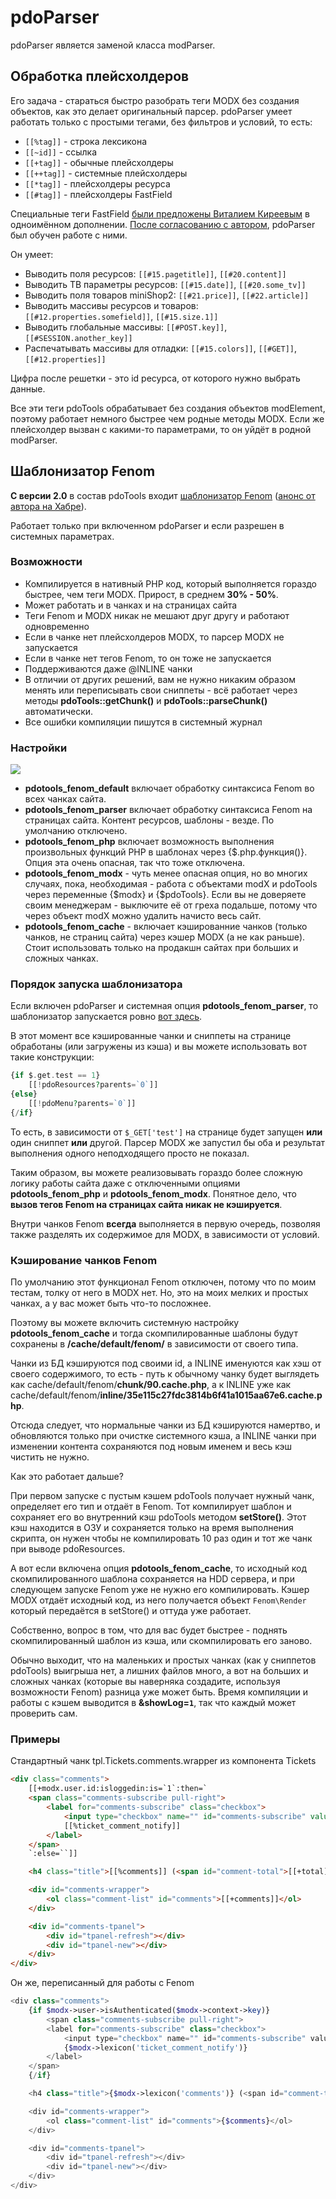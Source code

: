 # pdoParser

pdoParser является заменой класса modParser.

## Обработка плейсхолдеров

Его задача - стараться быстро разобрать теги MODX без создания объектов, как это делает оригинальный парсер.
pdoParser умеет работать только с простыми тегами, без фильтров и условий, то есть:

* `[[%tag]]` - строка лексикона
* `[[~id]]` - ссылка
* `[[+tag]]` - обычные плейсхолдеры
* `[[++tag]]` - системные плейсхолдеры
* `[[*tag]]` - плейсхолдеры ресурса
* `[[#tag]]` - плейсхолдеры FastField

Специальные теги FastField [были предложены Виталием Киреевым][1] в одноимённом дополнении.
[После согласованию с автором][2], pdoParser был обучен работе с ними.

Он умеет:

* Выводить поля ресурсов: `[[#15.pagetitle]]`, `[[#20.content]]`
* Выводить ТВ параметры ресурсов: `[[#15.date]]`, `[[#20.some_tv]]`
* Выводить поля товаров miniShop2: `[[#21.price]]`, `[[#22.article]]`
* Выводить массивы ресурсов и товаров: `[[#12.properties.somefield]]`, `[[#15.size.1]]`
* Выводить глобальные массивы: `[[#POST.key]]`, `[[#SESSION.another_key]]`
* Распечатывать массивы для отладки: `[[#15.colors]]`, `[[#GET]]`, `[[#12.properties]]`

Цифра после решетки - это id ресурса, от которого нужно выбрать данные.

Все эти теги pdoTools обрабатывает без создания объектов modElement, поэтому работает немного быстрее чем родные методы MODX.
Если же плейсхолдер вызван с какими-то параметрами, то он уйдёт в родной modParser.

## Шаблонизатор Fenom

**С версии 2.0** в состав pdoTools входит [шаблонизатор Fenom][3] ([анонс от автора на Хабре][4]).

Работает только при включенном pdoParser и если разрешен в системных параметрах.

### Возможности

* Компилируется в нативный PHP код, который выполняется гораздо быстрее, чем теги MODX. Прирост, в среднем **30% - 50%**.
* Может работать и в чанках и на страницах сайта
* Теги Fenom и MODX никак не мешают друг другу и работают одновременно
* Если в чанке нет плейсхолдеров MODX, то парсер MODX не запускается
* Если в чанке нет тегов Fenom, то он тоже не запускается
* Поддерживаются даже @INLINE чанки
* В отличии от других решений, вам не нужно никаким образом менять или переписывать свои сниппеты - всё работает через методы **pdoTools::getChunk()** и **pdoTools::parseChunk()** автоматически.
* Все ошибки компиляции пишутся в системный журнал

### Настройки

[![](https://file.modx.pro/files/0/9/0/0902b411c53ef2417f09a03828820b69s.jpg)](https://file.modx.pro/files/0/9/0/0902b411c53ef2417f09a03828820b69.png)

* **pdotools_fenom_default** включает обработку синтаксиса Fenom во всех чанках сайта.
* **pdotools_fenom_parser** включает обработку синтаксиса Fenom на страницах сайта. Контент ресурсов, шаблоны - везде. По умолчанию отключено.
* **pdotools_fenom_php** включает возможность выполнения произвольных функций PHP в шаблонах через {$.php.функция()}. Опция эта очень опасная, так что тоже отключена.
* **pdotools_fenom_modx** - чуть менее опасная опция, но во многих случаях, пока, необходимая - работа с объектами modX и pdoTools через переменные {$modx} и {$pdoTools}. Если вы не доверяете своим менеджерам - выключите её от греха подальше, потому что через объект modX можно удалить начисто весь сайт.
* **pdotools_fenom_cache** - включает кэшированние чанков (только чанков, не страниц сайта) через кэшер MODX (а не как раньше). Стоит использовать только на продакшн сайтах при больших и сложных чанках.

### Порядок запуска шаблонизатора

Если включен pdoParser и системная опция **pdotools_fenom_parser**, то шаблонизатор запускается ровно <a href="https://github.com/modxcms/revolution/blob/6ab36a4742cde928e03a7ccf8d4e57190c70a08a/core/model/modx/modresponse.class.php#L83">вот здесь</a>.

В этот момент все кэшированные чанки и сниппеты на странице обработаны (или загружены из кэша) и вы можете использовать вот такие конструкции:

``` php
{if $.get.test == 1}
    [[!pdoResources?parents=`0`]]
{else}
    [[!pdoMenu?parents=`0`]]
{/if}
```

То есть, в зависимости от `$_GET['test']` на странице будет запущен **или** один сниппет **или** другой. Парсер MODX же запустил бы оба и результат выполнения одного неподходящего просто не показал.

Таким образом, вы можете реализовывать гораздо более сложную логику работы сайта даже с отключенными опциями **pdotools_fenom_php** и **pdotools_fenom_modx**. Понятное дело, что **вызов тегов Fenom на страницах сайта никак не кэшируется**.

Внутри чанков Fenom **всегда** выполняется в первую очередь, позволяя также разделять их содержимое для MODX, в зависимости от условий.

### Кэширование чанков Fenom

По умолчанию этот функционал Fenom отключен, потому что по моим тестам, толку от него в MODX нет. Но, это на моих мелких и простых чанках, а у вас может быть что-то посложнее.

Поэтому вы можете включить системную настройку **pdotools_fenom_cache** и тогда скомпилированные шаблоны будут сохранены в **/cache/default/fenom/** в зависимости от своего типа.

Чанки из БД кэшируются под своими id, а INLINE именуются как хэш от своего содержимого, то есть - путь к обычному чанку будет выглядеть как cache/default/fenom/**chunk/90.cache.php**, а к INLINE уже как cache/default/fenom/**inline/35e115c27fdc3814b6f41a1015aa67e6.cache.php**.

Отсюда следует, что нормальные чанки из БД кэшируются намертво, и обновляются только при очистке системного кэша, а INLINE чанки при изменении контента сохраняются под новым именем и весь кэш чистить не нужно.

Как это работает дальше?

При первом запуске с пустым кэшем pdoTools получает нужный чанк, определяет его тип и отдаёт в Fenom.
Тот компилирует шаблон и сохраняет его во внутренний кэш pdoTools методом **setStore()**. Этот кэш находится в ОЗУ и сохраняется только на время выполнения скрипта, он нужен чтобы не компилировать 10 раз один и тот же чанк при выводе pdoResources.

А вот если включена опция **pdotools_fenom_cache**, то исходный код скомпилированного шаблона сохраняется на HDD сервера, и при следующем запуске Fenom уже не нужно его компилировать. Кэшер MODX отдаёт исходный код, из него получается объект `Fenom\Render` который передаётся в setStore() и оттуда уже работает.

Собственно, вопрос в том, что для вас будет быстрее - поднять скомпилированный шаблон из кэша, или скомпилировать его заново.

Обычно выходит, что на маленьких и простых чанках (как у сниппетов pdoTools) выигрыша нет, а лишних файлов много, а вот на больших и сложных чанках (которые вы наверняка создадите, используя возможности Fenom) разница уже может быть. Время компиляции и работы с кэшем выводится в **&showLog=`1`**, так что каждый может проверить сам.

### Примеры

Стандартный чанк tpl.Tickets.comments.wrapper из компонента Tickets

``` html
<div class="comments">
    [[+modx.user.id:isloggedin:is=`1`:then=`
    <span class="comments-subscribe pull-right">
        <label for="comments-subscribe" class="checkbox">
            <input type="checkbox" name="" id="comments-subscribe" value="1" [[+subscribed:notempty=`checked`]] />
            [[%ticket_comment_notify]]
        </label>
    </span>
    `:else=``]]

    <h4 class="title">[[%comments]] (<span id="comment-total">[[+total]]</span>)</h4>

    <div id="comments-wrapper">
        <ol class="comment-list" id="comments">[[+comments]]</ol>
    </div>

    <div id="comments-tpanel">
        <div id="tpanel-refresh"></div>
        <div id="tpanel-new"></div>
    </div>
</div>
```

Он же, переписанный для работы с Fenom

``` php
<div class="comments">
    {if $modx->user->isAuthenticated($modx->context->key)}
        <span class="comments-subscribe pull-right">
        <label for="comments-subscribe" class="checkbox">
            <input type="checkbox" name="" id="comments-subscribe" value="1" {$subscribed != '' ? 'checked' : ''} />
            {$modx->lexicon('ticket_comment_notify')}
        </label>
    </span>
    {/if}

    <h4 class="title">{$modx->lexicon('comments')} (<span id="comment-total">{$total}</span>)</h4>

    <div id="comments-wrapper">
        <ol class="comment-list" id="comments">{$comments}</ol>
    </div>

    <div id="comments-tpanel">
        <div id="tpanel-refresh"></div>
        <div id="tpanel-new"></div>
    </div>
</div>
```

[1]: http://habrahabr.ru/post/161843/
[2]: https://github.com/argnist/fastField/issues/5
[3]: https://github.com/fenom-template/fenom/tree/master/docs/ru#readme
[4]: http://habrahabr.ru/post/169525/
